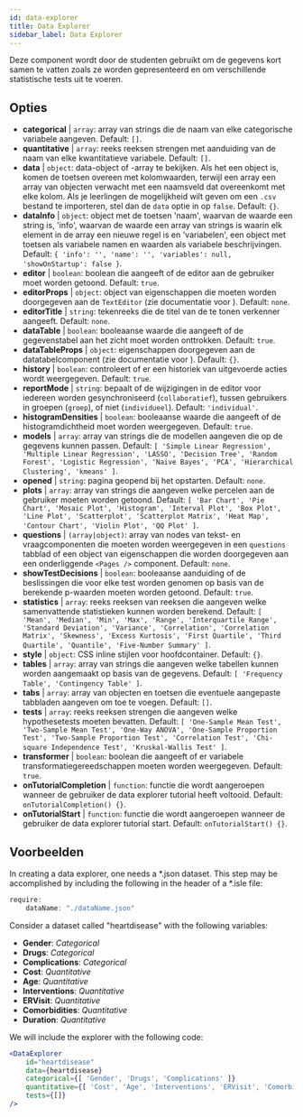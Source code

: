```yaml
---
id: data-explorer 
title: Data Explorer
sidebar_label: Data Explorer
---
```


Deze component wordt door de studenten gebruikt om de gegevens kort samen te vatten zoals ze worden gepresenteerd en om verschillende statistische tests uit te voeren.

## Opties

* __categorical__ | `array`: array van strings die de naam van elke categorische variabele aangeven. Default: `[]`.
* __quantitative__ | `array`: reeks reeksen strengen met aanduiding van de naam van elke kwantitatieve variabele. Default: `[]`.
* __data__ | `object`: data-object of -array te bekijken. Als het een object is, komen de toetsen overeen met kolomwaarden, terwijl een array een array van objecten verwacht met een naamsveld dat overeenkomt met elke kolom. Als je leerlingen de mogelijkheid wilt geven om een `.csv` bestand te importeren, stel dan de `data` optie in op `false`. Default: `{}`.
* __dataInfo__ | `object`: object met de toetsen 'naam', waarvan de waarde een string is, 'info', waarvan de waarde een array van strings is waarin elk element in de array een nieuwe regel is en 'variabelen', een object met toetsen als variabele namen en waarden als variabele beschrijvingen. Default: `{
  'info': '',
  'name': '',
  'variables': null,
  'showOnStartup': false
}`.
* __editor__ | `boolean`: boolean die aangeeft of de editor aan de gebruiker moet worden getoond. Default: `true`.
* __editorProps__ | `object`: object van eigenschappen die moeten worden doorgegeven aan de `TextEditor` (zie documentatie voor <TextEditor />). Default: `none`.
* __editorTitle__ | `string`: tekenreeks die de titel van de te tonen verkenner aangeeft. Default: `none`.
* __dataTable__ | `boolean`: booleaanse waarde die aangeeft of de gegevenstabel aan het zicht moet worden onttrokken. Default: `true`.
* __dataTableProps__ | `object`: eigenschappen doorgegeven aan de datatabelcomponent (zie documentatie voor <DataTable />). Default: `{}`.
* __history__ | `boolean`: controleert of er een historiek van uitgevoerde acties wordt weergegeven. Default: `true`.
* __reportMode__ | `string`: bepaalt of de wijzigingen in de editor voor iedereen worden gesynchroniseerd (`collaboratief`), tussen gebruikers in groepen (`groep`), of niet (`individueel`). Default: `'individual'`.
* __histogramDensities__ | `boolean`: booleaanse waarde die aangeeft of de histogramdichtheid moet worden weergegeven. Default: `true`.
* __models__ | `array`: array van strings die de modellen aangeven die op de gegevens kunnen passen. Default: `[
  'Simple Linear Regression',
  'Multiple Linear Regression',
  'LASSO',
  'Decision Tree',
  'Random Forest',
  'Logistic Regression',
  'Naive Bayes',
  'PCA',
  'Hierarchical Clustering',
  'kmeans'
]`.
* __opened__ | `string`: pagina geopend bij het opstarten. Default: `none`.
* __plots__ | `array`: array van strings die aangeven welke percelen aan de gebruiker moeten worden getoond. Default: `[
  'Bar Chart',
  'Pie Chart',
  'Mosaic Plot',
  'Histogram',
  'Interval Plot',
  'Box Plot',
  'Line Plot',
  'Scatterplot',
  'Scatterplot Matrix',
  'Heat Map',
  'Contour Chart',
  'Violin Plot',
  'QQ Plot'
]`.
* __questions__ | `(array|object)`: array van nodes van tekst- en vraagcomponenten die moeten worden weergegeven in een `questions` tabblad of een object van eigenschappen die worden doorgegeven aan een onderliggende `<Pages />` component. Default: `none`.
* __showTestDecisions__ | `boolean`: booleaanse aanduiding of de beslissingen die voor elke test worden genomen op basis van de berekende p-waarden moeten worden getoond. Default: `true`.
* __statistics__ | `array`: reeks reeksen van reeksen die aangeven welke samenvattende statistieken kunnen worden berekend. Default: `[
  'Mean',
  'Median',
  'Min',
  'Max',
  'Range',
  'Interquartile Range',
  'Standard Deviation',
  'Variance',
  'Correlation',
  'Correlation Matrix',
  'Skewness',
  'Excess Kurtosis',
  'First Quartile',
  'Third Quartile',
  'Quantile',
  'Five-Number Summary'
]`.
* __style__ | `object`: CSS inline stijlen voor hoofdcontainer. Default: `{}`.
* __tables__ | `array`: array van strings die aangeven welke tabellen kunnen worden aangemaakt op basis van de gegevens. Default: `[
  'Frequency Table',
  'Contingency Table'
]`.
* __tabs__ | `array`: array van objecten en toetsen die eventuele aangepaste tabbladen aangeven om toe te voegen. Default: `[]`.
* __tests__ | `array`: reeks reeksen strengen die aangeven welke hypothesetests moeten bevatten. Default: `[
  'One-Sample Mean Test',
  'Two-Sample Mean Test',
  'One-Way ANOVA',
  'One-Sample Proportion Test',
  'Two-Sample Proportion Test',
  'Correlation Test',
  'Chi-square Independence Test',
  'Kruskal-Wallis Test'
]`.
* __transformer__ | `boolean`: boolean die aangeeft of er variabele transformatiegereedschappen moeten worden weergegeven. Default: `true`.
* __onTutorialCompletion__ | `function`: functie die wordt aangeroepen wanneer de gebruiker de data explorer tutorial heeft voltooid. Default: `onTutorialCompletion() {}`.
* __onTutorialStart__ | `function`: functie die wordt aangeroepen wanneer de gebruiker de data explorer tutorial start. Default: `onTutorialStart() {}`.


## Voorbeelden

In creating a data explorer, one needs a *.json dataset. This step may be accomplished by including the following in the header of a *.isle file:

```js
require:
    dataName: "./dataName.json"
```

Consider a dataset called "heartdisease" with the following variables:
* __Gender__: _Categorical_
* __Drugs__: _Categorical_
* __Complications__: _Categorical_
* __Cost__: _Quantitative_
* __Age__: _Quantitative_
* __Interventions__: _Quantitative_
* __ERVisit__: _Quantitative_
* __Comorbidities__: _Quantitative_
* __Duration__: _Quantitative_

We will include the explorer with the following code:

```jsx live
<DataExplorer 
    id="heartdisease"
    data={heartdisease} 
    categorical={[ 'Gender', 'Drugs', 'Complications' ]}
    quantitative={[ 'Cost', 'Age', 'Interventions', 'ERVisit', 'Comorbidities', 'Duration' ]}
    tests={[]}
/>
```



